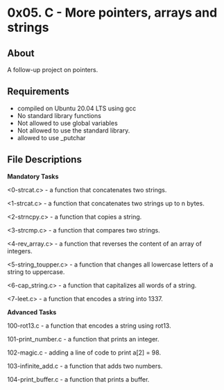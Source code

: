 # 0x05. C - More pointers, arrays and strings

## About

A follow-up project on pointers.
## Requirements

- compiled on Ubuntu 20.04 LTS using gcc
- No standard library functions
- Not allowed to use global variables
- Not allowed to use the standard library.
- allowed to use _putchar

## File Descriptions

**Mandatory Tasks** 

<0-strcat.c> - a function that concatenates two strings.

<1-strcat.c> - a function that concatenates two strings up to n bytes.

<2-strncpy.c> - a function that copies a string.

<3-strcmp.c> - a function that compares two strings.

<4-rev_array.c> - a function that reverses the content of an array of integers.

<5-string_toupper.c> - a function that changes all lowercase letters of a string to uppercase.

<6-cap_string.c> - a function that capitalizes all words of a string.

<7-leet.c> -  a function that encodes a string into 1337.

**Advanced Tasks**

 100-rot13.c - a function that encodes a string using rot13.

 101-print_number.c - a function that prints an integer.

 102-magic.c  - adding a line of code to print a[2] = 98.

 103-infinite_add.c - a function that adds two numbers.
 
 104-print_buffer.c - a function that prints a buffer.
 


